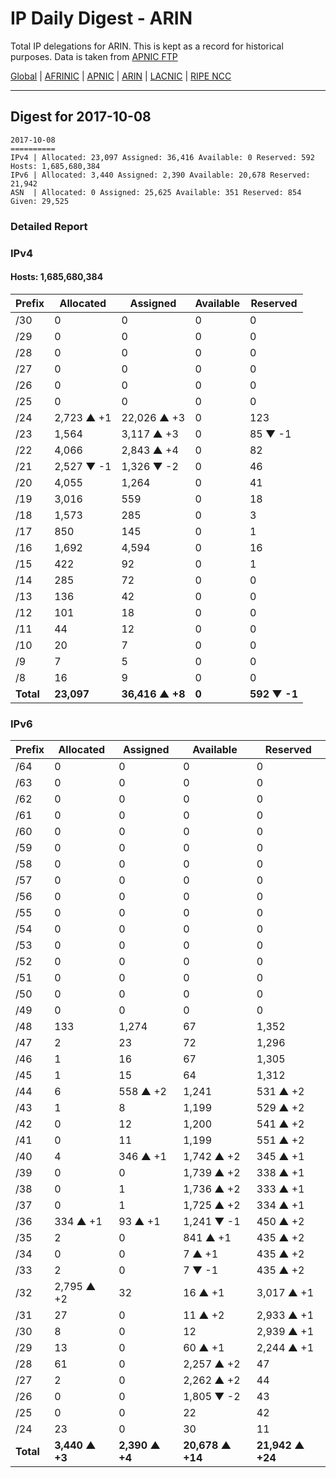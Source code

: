 # IP Daily Digest - ARIN 

Total IP delegations for ARIN. This is kept as a record for historical purposes. Data is taken from [APNIC FTP](https://ftp.apnic.net/)

[Global](https://github.com/csmets/IP-Daily-Digest) | [AFRINIC](https://github.com/csmets/IP-Daily-Digest/tree/master/archives/AFRINIC) | [APNIC](https://github.com/csmets/IP-Daily-Digest/tree/master/archives/APNIC) | [ARIN](https://github.com/csmets/IP-Daily-Digest/tree/master/archives/ARIN) | [LACNIC](https://github.com/csmets/IP-Daily-Digest/tree/master/archives/LACNIC) | [RIPE NCC](https://github.com/csmets/IP-Daily-Digest/tree/master/archives/RIPE_NCC)

---

## Digest for 2017-10-08
```
2017-10-08
==========
IPv4 | Allocated: 23,097 Assigned: 36,416 Available: 0 Reserved: 592 Hosts: 1,685,680,384
IPv6 | Allocated: 3,440 Assigned: 2,390 Available: 20,678 Reserved: 21,942
ASN  | Allocated: 0 Assigned: 25,625 Available: 351 Reserved: 854 Given: 29,525
```

### Detailed Report

### IPv4

#### Hosts: **1,685,680,384**

| Prefix | Allocated | Assigned | Available | Reserved |
| ----- | ----- | ----- | ----- | ----- |
| /30 | 0 | 0 | 0 | 0 |
| /29 | 0 | 0 | 0 | 0 |
| /28 | 0 | 0 | 0 | 0 |
| /27 | 0 | 0 | 0 | 0 |
| /26 | 0 | 0 | 0 | 0 |
| /25 | 0 | 0 | 0 | 0 |
| /24 | 2,723 ▲ +1 | 22,026 ▲ +3 | 0 | 123 |
| /23 | 1,564 | 3,117 ▲ +3 | 0 | 85 ▼ -1 |
| /22 | 4,066 | 2,843 ▲ +4 | 0 | 82 |
| /21 | 2,527 ▼ -1 | 1,326 ▼ -2 | 0 | 46 |
| /20 | 4,055 | 1,264 | 0 | 41 |
| /19 | 3,016 | 559 | 0 | 18 |
| /18 | 1,573 | 285 | 0 | 3 |
| /17 | 850 | 145 | 0 | 1 |
| /16 | 1,692 | 4,594 | 0 | 16 |
| /15 | 422 | 92 | 0 | 1 |
| /14 | 285 | 72 | 0 | 0 |
| /13 | 136 | 42 | 0 | 0 |
| /12 | 101 | 18 | 0 | 0 |
| /11 | 44 | 12 | 0 | 0 |
| /10 | 20 | 7 | 0 | 0 |
| /9 | 7 | 5 | 0 | 0 |
| /8 | 16 | 9 | 0 | 0 |
| **Total** | **23,097** | **36,416 ▲ +8** | **0** | **592 ▼ -1** |

### IPv6

| Prefix | Allocated | Assigned | Available | Reserved |
| ----- | ----- | ----- | ----- | ----- |
| /64 | 0 | 0 | 0 | 0 |
| /63 | 0 | 0 | 0 | 0 |
| /62 | 0 | 0 | 0 | 0 |
| /61 | 0 | 0 | 0 | 0 |
| /60 | 0 | 0 | 0 | 0 |
| /59 | 0 | 0 | 0 | 0 |
| /58 | 0 | 0 | 0 | 0 |
| /57 | 0 | 0 | 0 | 0 |
| /56 | 0 | 0 | 0 | 0 |
| /55 | 0 | 0 | 0 | 0 |
| /54 | 0 | 0 | 0 | 0 |
| /53 | 0 | 0 | 0 | 0 |
| /52 | 0 | 0 | 0 | 0 |
| /51 | 0 | 0 | 0 | 0 |
| /50 | 0 | 0 | 0 | 0 |
| /49 | 0 | 0 | 0 | 0 |
| /48 | 133 | 1,274 | 67 | 1,352 |
| /47 | 2 | 23 | 72 | 1,296 |
| /46 | 1 | 16 | 67 | 1,305 |
| /45 | 1 | 15 | 64 | 1,312 |
| /44 | 6 | 558 ▲ +2 | 1,241 | 531 ▲ +2 |
| /43 | 1 | 8 | 1,199 | 529 ▲ +2 |
| /42 | 0 | 12 | 1,200 | 541 ▲ +2 |
| /41 | 0 | 11 | 1,199 | 551 ▲ +2 |
| /40 | 4 | 346 ▲ +1 | 1,742 ▲ +2 | 345 ▲ +1 |
| /39 | 0 | 0 | 1,739 ▲ +2 | 338 ▲ +1 |
| /38 | 0 | 1 | 1,736 ▲ +2 | 333 ▲ +1 |
| /37 | 0 | 1 | 1,725 ▲ +2 | 334 ▲ +1 |
| /36 | 334 ▲ +1 | 93 ▲ +1 | 1,241 ▼ -1 | 450 ▲ +2 |
| /35 | 2 | 0 | 841 ▲ +1 | 435 ▲ +2 |
| /34 | 0 | 0 | 7 ▲ +1 | 435 ▲ +2 |
| /33 | 2 | 0 | 7 ▼ -1 | 435 ▲ +2 |
| /32 | 2,795 ▲ +2 | 32 | 16 ▲ +1 | 3,017 ▲ +1 |
| /31 | 27 | 0 | 11 ▲ +2 | 2,933 ▲ +1 |
| /30 | 8 | 0 | 12 | 2,939 ▲ +1 |
| /29 | 13 | 0 | 60 ▲ +1 | 2,244 ▲ +1 |
| /28 | 61 | 0 | 2,257 ▲ +2 | 47 |
| /27 | 2 | 0 | 2,262 ▲ +2 | 44 |
| /26 | 0 | 0 | 1,805 ▼ -2 | 43 |
| /25 | 0 | 0 | 22 | 42 |
| /24 | 23 | 0 | 30 | 11 |
| **Total** | **3,440 ▲ +3** | **2,390 ▲ +4** | **20,678 ▲ +14** | **21,942 ▲ +24** |
